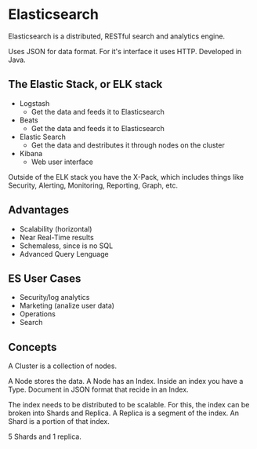 # Elasticsearch

Elasticsearch is a distributed, RESTful search and analytics engine.

Uses JSON for data format.
For it's interface it uses HTTP.
Developed in Java. 

## The Elastic Stack, or ELK stack

* Logstash
  * Get the data and feeds it to Elasticsearch
* Beats 
  * Get the data and feeds it to Elasticsearch 
* Elastic Search
  * Get the data and destributes it through nodes on the cluster
* Kibana 
  * Web user interface

Outside of the ELK stack you have the X-Pack, which includes things like Security, Alerting, Monitoring, Reporting, Graph, etc.

## Advantages

* Scalability (horizontal)
* Near Real-Time results
* Schemaless, since is no SQL
* Advanced Query Lenguage

## ES User Cases

* Security/log analytics
* Marketing (analize user data)
* Operations
* Search
  
## Concepts

A Cluster is a collection of nodes.

A Node stores the data.
A Node has an Index.
Inside an index you have a Type.
Document in JSON format that recide in an Index.

The index needs to be distributed to be scalable.
For this, the index can be broken into Shards and Replica.
A Replica is a segment of the index.
An Shard is a portion of that index.

5 Shards and 1 replica.


